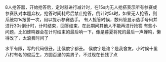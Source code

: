 8人抢答器，开始抢答后，定时器进行减计时，在15s内无人抢搭表示所有参赛或参赛队对本题弃权，抢答时间耗尽后禁止抢答，倒计时5s时，如果无人抢答，则系统每1s报警一次，用以提示参赛选手。
有人抢答时候，数码管显示选手号码并进行30s倒计时，计时结束，回答结束，在此期间其他人不能再进行抢答
有些小问题，比如蜂鸣器会在计时结束的最后响一下，像是暮夏将死的最后一声蝉鸣，懒得改了，太浪费时间了

水平有限，写的代码很丑，比侯俊宇都丑。
侯俊宇是谁？是我舍友，小时候十里八村有名的俊后生，方圆百里的美男子，不过现在长残了点
